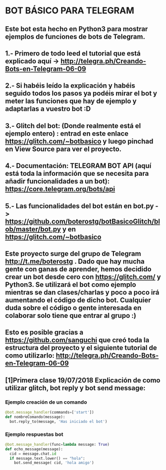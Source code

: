 # BOT BÁSICO PARA TELEGRAM 

## Este bot esta hecho en Python3 para mostrar ejemplos de funciones de bots de Telegram.

## 1.- Primero de todo leed el tutorial que está explicado aquí -> http://telegra.ph/Creando-Bots-en-Telegram-06-09

## 2.- Si habéis leído la explicación y habéis seguido todos los pasos ya podéis mirar el bot y meter las funciones que hay de ejemplo y adaptarlas a vuestro bot :D

## 3.- Glitch del bot: (Donde realmente está el ejemplo entero) : entrad en este enlace https://glitch.com/~botbasico y luego pinchad en View Source para ver el proyecto.

## 4.- Documentación: TELEGRAM BOT API (aquí está toda la información que se necesita para añadir funcionalidades a un bot): https://core.telegram.org/bots/api

## 5.- Las funcionalidades del bot están en bot.py  -> https://github.com/boterostg/botBasicoGlitch/blob/master/bot.py y en https://glitch.com/~botbasico

## Este proyecto surge del grupo de Telegram http://t.me/boterostg . Dado que hay mucha gente con ganas de aprender, hemos decidido crear un bot desde cero con https://glitch.com/ y Python3. Se utilizará el bot como ejemplo mientras se dan clases/charlas y poco a poco irá aumentando el código de dicho bot. Cualquier duda sobre el código o gente interesada en colaborar solo tiene que entrar al grupo :)

## Esto es posible gracias a https://github.com/sanguchi que creó toda la estructura del proyecto y el siguiente tutorial de como utilizarlo: http://telegra.ph/Creando-Bots-en-Telegram-06-09

## [1]Primera clase 19/07/2018 Explicación de como utilizar glitch, bot reply y bot send message:
   
### Ejemplo creación de un comando
```python
@bot.message_handler(commands=['start'])
def nombreComando(message):
  bot.reply_to(message, 'Has iniciado el bot')

```  
### Ejemplo respuestas bot

```python
@bot.message_handler(func=lambda message: True)
def echo_message(message):
  cid = message.chat.id
  if message.text.lower() == "hola":
    bot.send_message( cid, 'hola amigo')

```
